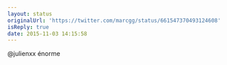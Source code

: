 ```yaml
---
layout: status
originalUrl: 'https://twitter.com/marcgg/status/661547370493124608'
isReply: true
date: 2015-11-03 14:15:58
---
```


@julienxx énorme

